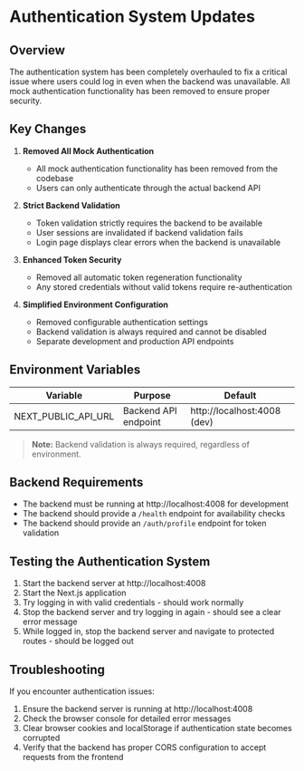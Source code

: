 # Authentication System Updates

## Overview

The authentication system has been completely overhauled to fix a critical issue where users could log in even when the backend was unavailable. All mock authentication functionality has been removed to ensure proper security.

## Key Changes

1. **Removed All Mock Authentication**

   - All mock authentication functionality has been removed from the codebase
   - Users can only authenticate through the actual backend API

2. **Strict Backend Validation**

   - Token validation strictly requires the backend to be available
   - User sessions are invalidated if backend validation fails
   - Login page displays clear errors when the backend is unavailable

3. **Enhanced Token Security**

   - Removed all automatic token regeneration functionality
   - Any stored credentials without valid tokens require re-authentication

4. **Simplified Environment Configuration**
   - Removed configurable authentication settings
   - Backend validation is always required and cannot be disabled
   - Separate development and production API endpoints

## Environment Variables

| Variable            | Purpose              | Default                     |
| ------------------- | -------------------- | --------------------------- |
| NEXT_PUBLIC_API_URL | Backend API endpoint | http://localhost:4008 (dev) |

> **Note:** Backend validation is always required, regardless of environment.

## Backend Requirements

- The backend must be running at http://localhost:4008 for development
- The backend should provide a `/health` endpoint for availability checks
- The backend should provide an `/auth/profile` endpoint for token validation

## Testing the Authentication System

1. Start the backend server at http://localhost:4008
2. Start the Next.js application
3. Try logging in with valid credentials - should work normally
4. Stop the backend server and try logging in again - should see a clear error message
5. While logged in, stop the backend server and navigate to protected routes - should be logged out

## Troubleshooting

If you encounter authentication issues:

1. Ensure the backend server is running at http://localhost:4008
2. Check the browser console for detailed error messages
3. Clear browser cookies and localStorage if authentication state becomes corrupted
4. Verify that the backend has proper CORS configuration to accept requests from the frontend
